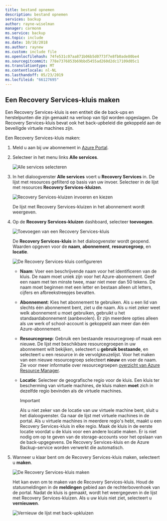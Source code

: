 ```yaml
---
title: bestand opnemen
description: bestand opnemen
services: backup
author: rayne-wiselman
manager: carmonm
ms.service: backup
ms.topic: include
ms.date: 10/18/2018
ms.author: raynew
ms.custom: include file
ms.openlocfilehash: 74fe531c07aa871b06b5d0773f7e8fb0ade80be4
ms.sourcegitcommit: 778e7376853b69bbd5455ad260d2dc17109d05c1
ms.translationtype: MT
ms.contentlocale: nl-NL
ms.lasthandoff: 05/23/2019
ms.locfileid: "66127695"
---
```

## <a name="create-a-recovery-services-vault"></a>Een Recovery Services-kluis maken
Een Recovery Services-kluis is een entiteit die de back-ups en herstelpunten die zijn gemaakt na verloop van tijd worden opgeslagen. De Recovery Services-kluis bevat ook het back-upbeleid die gekoppeld aan de beveiligde virtuele machines zijn.

Een Recovery Services-kluis maken:

1. Meld u aan bij uw abonnement in [Azure Portal](https://portal.azure.com/).

2. Selecteer in het menu links **Alle services**.

    ![Alle services selecteren](./media/backup-create-rs-vault/click-all-services.png)

3. In het dialoogvenster **Alle services** voert u **Recovery Services** in. De lijst met resources gefilterd op basis van uw invoer. Selecteer in de lijst met resources **Recovery Services-kluizen**.

    ![Recovery Services-kluizen invoeren en kiezen](./media/backup-create-rs-vault/all-services.png)

    De lijst met Recovery Services-kluizen in het abonnement wordt weergeven.
    
4. Op de **Recovery Services-kluizen** dashboard, selecteer **toevoegen**.

    ![Toevoegen van een Recovery Services-kluis](./media/backup-create-rs-vault/add-button-create-vault.png)

    De **Recovery Services-kluis** in het dialoogvenster wordt geopend. Waarden opgeven voor de **naam**, **abonnement**, **resourcegroep**, en **locatie**.

    ![De Recovery Services-kluis configureren](./media/backup-create-rs-vault/create-new-vault-dialog.png)

   - **Naam**: Voer een beschrijvende naam voor het identificeren van de kluis. De naam moet uniek zijn voor het Azure-abonnement. Geef een naam met ten minste twee, maar niet meer dan 50 tekens. De naam moet beginnen met een letter en bestaan alleen uit letters, cijfers en afbreekstreepjes bevatten.
   - **Abonnement**: Kies het abonnement te gebruiken. Als u een lid van slechts één abonnement bent, ziet u die naam. Als u niet zeker weet welk abonnement u moet gebruiken, gebruikt u het standaardabonnement (aanbevolen). Er zijn meerdere opties alleen als uw werk of school-account is gekoppeld aan meer dan één Azure-abonnement.
   - **Resourcegroep**: Gebruik een bestaande resourcegroep of maak een nieuwe. De lijst met beschikbare resourcegroepen in uw abonnement wilt bekijken, selecteert u **gebruik bestaande**, en selecteert u een resource in de vervolgkeuzelijst. Voor het maken van een nieuwe resourcegroep selecteert **nieuw** en voer de naam. Zie voor meer informatie over resourcegroepen [overzicht van Azure Resource Manager](../articles/azure-resource-manager/resource-group-overview.md).
   - **Locatie**: Selecteer de geografische regio voor de kluis. Een kluis ter bescherming van virtuele machines, de kluis maken **moet** zich in dezelfde regio bevinden als de virtuele machines.

      > [!IMPORTANT]
      > Als u niet zeker van de locatie van uw virtuele machine bent, sluit u het dialoogvenster. Ga naar de lijst met virtuele machines in de portal. Als u virtuele machines in meerdere regio's hebt, maakt u een Recovery Services-kluis in elke regio. Maak de kluis in de eerste locatie voordat u de kluis voor een andere locatie maken. Er is niet nodig om op te geven van de storage-accounts voor het opslaan van de back-upgegevens. De Recovery Services-kluis en de Azure Backup-service worden verwerkt die automatisch.
      >
      >

5. Wanneer u klaar bent om de Recovery Services-kluis maken, selecteert u **maken**.

    ![De Recovery Services-kluis maken](./media/backup-create-rs-vault/click-create-button.png)

    Het kan even om te maken van de Recovery Services-kluis. Houd de statusmeldingen in de **meldingen** gebied aan de rechterbovenhoek van de portal. Nadat de kluis is gemaakt, wordt het weergegeven in de lijst met Recovery Services-kluizen. Als u uw kluis niet ziet, selecteert u **vernieuwen**.

     ![Vernieuw de lijst met back-upkluizen](./media/backup-create-rs-vault/refresh-button.png)
